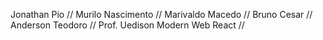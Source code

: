 Jonathan Pio //
Murilo Nascimento //
Marivaldo Macedo //
Bruno Cesar //
Anderson Teodoro // 
Prof. Uedison Modern Web React //
